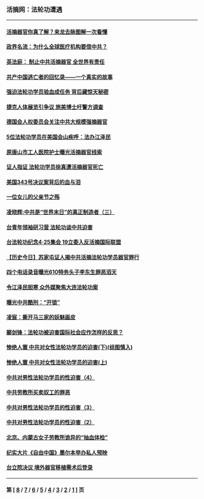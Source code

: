 ### 活摘网：法轮功遭遇
---
#### [活摘器官你真了解？来龙去脉图解一次看懂](../../pages/nf5881/n13013820.md?07260430) 
#### [政界名流：为什么全球医疗机构要信中共？](../../pages/nf5881/n11945479.md?07260430) 
#### [英法庭： 制止中共活摘器官 全世界有责任](../../pages/nf5881/n11330691.md?07260430) 
#### [共产中国逃亡者的回忆录——一个真实的故事](../../pages/nf5881/n10918649.md?07260430) 
#### [强迫法轮功学员验血成任务 背后藏惊天秘密](../../pages/nf5881/n4252384.md?07260430) 
#### [捷克人体展览引争议 旅美博士吁警方调查](../../pages/nf5881/n9429187.md?07260430) 
#### [德国会人权委员会关注中共大规模强摘器官](../../pages/nf5881/n8418950.md?07260430) 
#### [5位法轮功学员在美国会山疾呼：法办江泽民](../../pages/nf5881/n8101519.md?07260430) 
#### [原唐山市工人医院护士曝光活摘器官线索](../../pages/nf5881/n8076384.md?07260430) 
#### [证人指证 法轮功学员徐真遭活摘器官死亡](../../pages/nf5881/n8042467.md?07260430) 
#### [美国343号决议案背后的血与泪](../../pages/nf5881/n8020684.md?07260430) 
#### [一位女儿的父亲节之殇](../../pages/nf5881/n8014122.md?07260430) 
#### [凌晓辉:中共是“世界末日”的真正制造者（三）](../../pages/nf5881/n4210333.md?07260430) 
#### [台青年领袖研习营 法轮功谈中共迫害](../../pages/nf5881/n4141857.md?07260430) 
#### [台法轮功纪念4‧25集会 19立委入反活摘国际联盟](../../pages/nf5881/n4141821.md?07260430) 
#### [【历史今日】苏家屯证人揭中共活摘法轮功学员器官罪行](../../pages/nf5881/n4135912.md?07260430) 
#### [四个电话录音曝光610特务头子李东生罪恶滔天](../../pages/nf5881/n4040060.md?07260430) 
#### [令江泽民胆寒 众外媒聚焦大连法轮功案](../../pages/nf5881/n3932671.md?07260430) 
#### [曝光中共酷刑：“开锁”](../../pages/nf5881/n3889373.md?07260430) 
#### [凌宸：撕开马三家的妖魅画皮](../../pages/nf5881/n3849369.md?07260430) 
#### [郦剑锋：法轮功被迫害国际社会应作怎样的反思？](../../pages/nf5881/n3824560.md?07260430) 
#### [惨绝人寰 中共对女性法轮功学员的迫害(下)(组图慎入)](../../pages/nf5881/n3816285.md?07260430) 
#### [惨绝人寰 中共对女性法轮功学员的迫害(上)](../../pages/nf5881/n3815374.md?07260430) 
#### [中共对男性法轮功学员的性迫害（4）](../../pages/nf5881/n3769144.md?07260430) 
#### [中共劳教所买卖奴工的罪恶](../../pages/nf5881/n3769378.md?07260430) 
#### [中共对男性法轮功学员的性迫害（3）](../../pages/nf5881/n3768231.md?07260430) 
#### [中共对男性法轮功学员的性迫害（2）](../../pages/nf5881/n3767211.md?07260430) 
#### [北京、内蒙古女子劳教所诡异的“抽血体检”](../../pages/nf5881/n3753158.md?07260430) 
#### [纪实大片《自由中国》墨尔本举办私人预映](../../pages/nf5881/n3743337.md?07260430) 
#### [台立院决议 境外器官移植需术后登录](../../pages/nf5881/n3741520.md?07260430) 

---
#### 第 [ [8](./8.md?07260430) / [7](./7.md?07260430) / [6](./6.md?07260430) / [5](./5.md?07260430) / [4](./4.md?07260430) / [3](./3.md?07260430) / [2](./2.md?07260430) / [1](./1.md?07260430) ] 页
